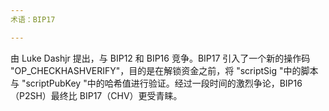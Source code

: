 ```yaml
---
术语：BIP17

---
```

由 Luke Dashjr 提出，与 BIP12 和 BIP16 竞争。BIP17 引入了一个新的操作码 "OP_CHECKHASHVERIFY"，目的是在解锁资金之前，将 "scriptSig "中的脚本与 "scriptPubKey "中的哈希值进行验证。经过一段时间的激烈争论，BIP16（P2SH）最终比 BIP17（CHV）更受青睐。